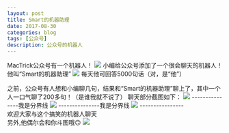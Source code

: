 ```yaml
---
layout: post
title: Smart的机器助理
date: 2017-08-30
categories: blog
tags: [公众号]
description: 公众号的机器人
---
```


MacTrick公众号有一个机器人！
<img src="http://nzr2ybsda.qnssl.com/images/74643/Fkj7vFTbXzPERXXEjPJw774rp9k9.jpg?imageMogr2/strip/thumbnail/1920x9000%3E/interlace/1/format/jpg">
小编给公众号添加了一个很会聊天的机器人！
他叫“Smart的机器助理”
<img src="http://nzr2ybsda.qnssl.com/images/74643/Fkp6gmdJnVBd5rzfFaLUx13W6OU0.png?imageMogr2/strip/thumbnail/1920x9000%3E/quality/90!/format/png">
每天他可回答5000句话（对，是“他”）

之前，公众号有人想和小编聊几句，结果和“Smart的机器助理”聊上了，其中一个人一口气聊了200多句！（是谁我就不说了）
聊天部分截图如下：
<img src="http://nzr2ybsda.qnssl.com/images/74643/Frf4MWYqB9ib2wTiTBy3Ewp6ObCV.png?imageMogr2/strip/thumbnail/1920x9000%3E/quality/90!/format/png">
---------------我是分界线
<img src="http://nzr2ybsda.qnssl.com/images/74643/FmEGvz4tv3z4mbiamFqFNkyuUDO6.png?imageMogr2/strip/thumbnail/1920x9000%3E/quality/90!/format/png">
---------------我是分界线
<img src="http://nzr2ybsda.qnssl.com/images/74643/FlbfiJhQH5NsxliyalylS6CFeHJH.png?imageMogr2/strip/thumbnail/1920x9000%3E/quality/90!/format/png">
----------------<br>
欢迎大家与这个搞笑的机器人聊天<br>
另外,他偶尔会和你斗图哦🙃
<img src="http://nzr2ybsda.qnssl.com/images/74643/FsVkNNztQCNRqXPkhvYfu6Jmyp0A.png?imageMogr2/strip/thumbnail/1920x9000%3E/quality/90!/format/png">
